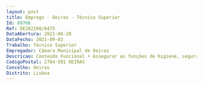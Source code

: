 ```yaml
--- 
layout: post
title: Emprego - Oeiras - Técnico Superior
Id: 89766
Ref: OE202108/0475
DataAbertura: 2021-08-20
DataFecho: 2021-09-03
Trabalho: Técnico Superior
Empregador: Câmara Municipal de Oeiras
Descricao: Conteúdo Funcional • Assegurar as funções de higiene, segurança e saúde no trabalho dostrabalhadores e garantir o cumprimento das regras de segurança nas instalaçõesdo município • Identificar e avaliar os riscos para a segurança e saúde no local de trabalho eproceder ao controlo periódico da exposição a agentes químicos, físicos ebiológicos • Elaborar planos de prevenção, integrando a avaliação dos riscos e asrespetivas medidas de prevenção • Elaborar um programa de prevenção de riscos profissionais • Prestar informação e formação sobre os riscos para a segurança e saúde, bemcomo sobre as medidas de prevenção e proteção • Promover a afixação de sinalização de segurança nos locais de trabalho • Proceder à análise dos acidentes de trabalho e das doenças profissionais • Recolher e organizar os elementos estatísticos relativos à segurança e saúdeno órgão ou serviço • Promover e coordenar a entrega do vestuário e equipamentos de proteçãoindividual aos trabalhadores • Efetuar visitas ao local de trabalho, elaborar e transmitir instruçõescompreensíveis e adequadas às atividades desenvolvidas • Verificar a implementação de medidas, propostas ou recomendaçõesformuladas pela Unidade de Segurança e Saúde no Trabalho • Prevenção da segurança dos equipamentos e máquinas  efetuar a verificaçãodo seu estado e a validade das respetivas manutenções • Atualizar as avaliações de riscos profissionais • Realizar relatórios sobre acidentes de trabalho que originem ausências porincapacidades para o trabalho • Manter os registos dos acidentes de trabalho e a respetiva informação relativaao acidente • Colaborar na execução de Medidas de Autoproteção, entre outras • Elaborar pareceres técnicos e ergonómicos ao nível da segurança no trabalho • Efetuar a avaliação ergonómica dos postos de trabalho • Identificar as necessidades de formação ao nível da segurança e saúde notrabalho.Perfil profissional • Excelente capacidade organizativa • Conhecimento da Organização • Capacidade de adaptação e resistência à pressão • Capacidade de análise da informação e sentido crítico • Elevada disponibilidade e envolvimento com o trabalho e com os objetivos doserviço • Nível elevado de conhecimentos de informática na ótica do utilizador.
CodigoPostal: 2784-501 OEIRAS
Concelho: Oeiras
Distrito: Lisboa
--- 
```

